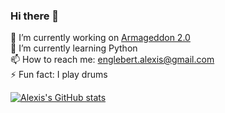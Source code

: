 ### Hi there 👋

<!--
**Alexisloic21/Alexisloic21** is a ✨ _special_ ✨ repository because its `README.md` (this file) appears on your GitHub profile.

Here are some ideas to get you started

- 🔭 I’m currently working on ...
- 🌱 I’m currently learning ...
- 👯 I’m looking to collaborate on ...
- 🤔 I’m looking for help with ...
- 💬 Ask me about ...
- 📫 How to reach me: ...
- 😄 Pronouns: ...
- ⚡ Fun fact: ...
-->
🔭 I’m currently working on [Armageddon 2.0](https://github.com/Alexisloic21/Armageddon-2.0) <br/>
🌱 I’m currently learning Python <br/>
📫 How to reach me: englebert.alexis@gmail.com <br/>
⚡ Fun fact: I play drums <br/>


[![Alexis's GitHub stats](https://github-readme-stats.vercel.app/api?username=Alexisloic21)](https://github.com/anuraghazra/github-readme-stats)
